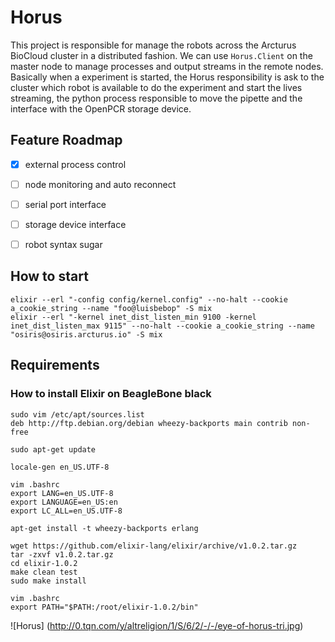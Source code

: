 Horus
=====

This project is responsible for manage the robots across the Arcturus BioCloud cluster in a distributed fashion.
We can use `Horus.Client` on the master node to manage processes and output streams in the remote nodes.
Basically when a experiment is started, the Horus responsibility is ask to the cluster which robot is available to do the experiment and start the lives streaming, the python process responsible to move the pipette and the interface with the OpenPCR storage device.


## Feature Roadmap

  - [x] external process control
  - [ ] node monitoring and auto reconnect
  - [ ] serial port interface
  - [ ] storage device interface
  - [ ] robot syntax sugar
  

## How to start
    
    elixir --erl "-config config/kernel.config" --no-halt --cookie a_cookie_string --name "foo@luisbebop" -S mix
    elixir --erl "-kernel inet_dist_listen_min 9100 -kernel inet_dist_listen_max 9115" --no-halt --cookie a_cookie_string --name "osiris@osiris.arcturus.io" -S mix
  

## Requirements

### How to install Elixir on BeagleBone black
    
    sudo vim /etc/apt/sources.list
    deb http://ftp.debian.org/debian wheezy-backports main contrib non-free

    sudo apt-get update

    locale-gen en_US.UTF-8

    vim .bashrc
    export LANG=en_US.UTF-8
    export LANGUAGE=en_US:en
    export LC_ALL=en_US.UTF-8

    apt-get install -t wheezy-backports erlang

    wget https://github.com/elixir-lang/elixir/archive/v1.0.2.tar.gz
    tar -zxvf v1.0.2.tar.gz
    cd elixir-1.0.2
    make clean test
    sudo make install

    vim .bashrc
    export PATH="$PATH:/root/elixir-1.0.2/bin"
    
![Horus] (http://0.tqn.com/y/altreligion/1/S/6/2/-/-/eye-of-horus-tri.jpg)
    
